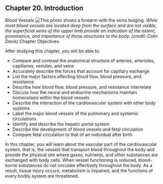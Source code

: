 ##  Chapter 20. Introduction 

Blood Vessels ![This photo shows a forearm with the veins bulging.][1] _While most blood vessels are located deep from the surface and are not visible, the superficial veins of the upper limb provide an indication of the extent, prominence, and importance of these structures to the body. (credit: Colin Davis)_ Chapter Objectives

After studying this chapter, you will be able to: 

  - Compare and contrast the anatomical structure of arteries, arterioles, capillaries, venules, and veins
  - Accurately describe the forces that account for capillary exchange
  - List the major factors affecting blood flow, blood pressure, and resistance
  - Describe how blood flow, blood pressure, and resistance interrelate
  - Discuss how the neural and endocrine mechanisms maintain homeostasis within the blood vessels
  - Describe the interaction of the cardiovascular system with other body systems
  - Label the major blood vessels of the pulmonary and systemic circulations
  - Identify and describe the hepatic portal system
  - Describe the development of blood vessels and fetal circulation
  - Compare fetal circulation to that of an individual after birth

In this chapter, you will learn about the vascular part of the cardiovascular system, that is, the vessels that transport blood throughout the body and provide the physical site where gases, nutrients, and other substances are exchanged with body cells. When vessel functioning is reduced, blood-borne substances do not circulate effectively throughout the body. As a result, tissue injury occurs, metabolism is impaired, and the functions of every bodily system are threatened.

   [1]: https://cnx.org/resources/68651684a49cebfde8ffc3f76a33a8184cdfdc63/2100_Arm_with_Bulging_Veins.jpg


